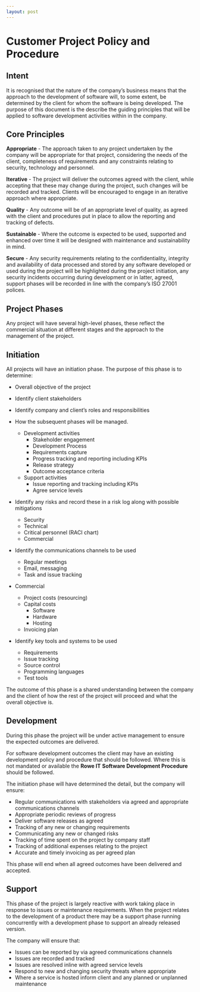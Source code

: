 ```yaml
---
layout: post
---
```


# Customer Project Policy and Procedure

## Intent

It is recognised that the nature of the company’s business means that the approach to the development of software will, to some extent, be determined by the client for whom the software is being developed. The purpose of this document is the describe the guiding principles that will be applied to software development activities within in the company. 

## Core Principles 

**Appropriate** - The approach taken to any project undertaken by the company will be appropriate for that project, considering the needs of the client, completeness of requirements and any constraints relating to security, technology and personnel. 

**Iterative** - The project will deliver the outcomes agreed with the client, while accepting that these may change during the project, such changes will be recorded and tracked. Clients will be encouraged to engage in an iterative approach where appropriate. 

**Quality** - Any outcome will be of an appropriate level of quality, as agreed with the client and procedures put in place to allow the reporting and tracking of defects. 

**Sustainable** - Where the outcome is expected to be used, supported and enhanced over time it will be designed with maintenance and sustainability in mind. 

**Secure** - Any security requirements relating to the confidentiality, integrity and availability of data processed and stored by any software developed or used during the project will be highlighted during the project initiation, any security incidents occurring during development or in latter, agreed, support phases will be recorded in line with the company’s ISO 27001 polices. 

## Project Phases 

Any project will have several high-level phases, these reflect the commercial situation at different stages and the approach to the management of the project. 

## Initiation 

All projects will have an initiation phase. The purpose of this phase is to determine: 

- Overall objective of the project 
- Identify client stakeholders 
- Identify company and client’s roles and responsibilities
- How the subsequent phases will be managed. 
  - Development activities 
    - Stakeholder engagement 
    - Development Process 
    - Requirements capture 
    - Progress tracking and reporting including KPIs 
    - Release strategy
    - Outcome acceptance criteria 
  - Support activities
    - Issue reporting and tracking including KPIs
    - Agree service levels 
- Identify any risks and record these in a risk log along with possible mitigations
  - Security
  - Technical 
  - Critical personnel (RACI chart)
  - Commercial 
- Identify the communications channels to be used
  - Regular meetings
  - Email, messaging
  - Task and issue tracking 
- Commercial 
  - Project costs (resourcing)
  - Capital costs 
    - Software
    - Hardware 
    - Hosting 
  - Invoicing plan 

- Identify key tools and systems to be used
  - Requirements
  - Issue tracking
  - Source control
  - Programming languages
  - Test tools 

The outcome of this phase is a shared understanding between the company and the client of how the rest of the project will proceed and what the overall objective is. 

## Development

During this phase the project will be under active management to ensure the expected outcomes are delivered. 

For software development outcomes the client may have an existing development policy and procedure that should be followed. Where this is not mandated or available the **Rowe IT** **Software Development Procedure** should be followed. 

The initiation phase will have determined the detail, but the company will ensure: 

- Regular communications with stakeholders via agreed and appropriate communications channels 
- Appropriate periodic reviews of progress 
- Deliver software releases as agreed 
- Tracking of any new or changing requirements 
- Communicating any new or changed risks 
- Tracking of time spent on the project by company staff 
- Tracking of additional expenses relating to the project
- Accurate and timely invoicing as per agreed plan 

This phase will end when all agreed outcomes have been delivered and accepted. 

## Support

This phase of the project is largely reactive with work taking place in response to issues or maintenance requirements. When the project relates to the development of a product there may be a support phase running concurrently with a development phase to support an already released version. 

The company will ensure that: 

- Issues can be reported by via agreed communications channels 
- Issues are recorded and tracked 
- Issues are resolved inline with agreed service levels 
- Respond to new and changing security threats where appropriate 
- Where a service is hosted inform client and any planned or unplanned maintenance 
